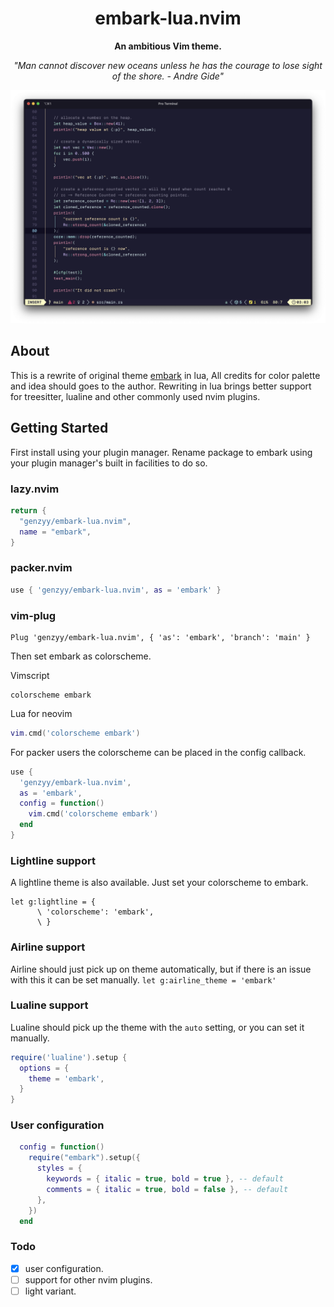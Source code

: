 <div align=center>
  <h1>embark-lua.nvim</h1>
</div>

<p align="center"><strong>An ambitious Vim theme.</strong></p>

<p align="center"><em>"Man cannot discover new oceans unless he has the courage to lose sight of the shore. - Andre Gide"</em></p>

<div align=center>
  <img src="./assets/screenshot.png" alt="screenshot" />
</div>

## About

This is a rewrite of original theme [embark](https://github.com/embark-theme/vim) in lua, All credits for color palette and idea should goes to the author.
Rewriting in lua brings better support for treesitter, lualine and other commonly used nvim plugins.

## Getting Started

First install using your plugin manager. Rename package to embark using your plugin manager's built in facilities to do so.

### lazy.nvim

```lua
return {
  "genzyy/embark-lua.nvim",
  name = "embark",
}
```

### packer.nvim
```lua
use { 'genzyy/embark-lua.nvim', as = 'embark' }
```

### vim-plug
```vim
Plug 'genzyy/embark-lua.nvim', { 'as': 'embark', 'branch': 'main' }
```

Then set embark as colorscheme.

Vimscript

```vim
colorscheme embark
```

Lua for neovim

```lua
vim.cmd('colorscheme embark')
```

For packer users the colorscheme can be placed in the config callback.

```lua
use {
  'genzyy/embark-lua.nvim',
  as = 'embark',
  config = function()
    vim.cmd('colorscheme embark')
  end
}
```

### Lightline support

A lightline theme is also available. Just set your colorscheme to embark.

```vim
let g:lightline = {
      \ 'colorscheme': 'embark',
      \ }
```

### Airline support

Airline should just pick up on theme automatically, but if there is an issue with this it can be set manually.
`let g:airline_theme = 'embark'`

### Lualine support

Lualine should pick up the theme with the `auto` setting, or you can set it manually.

```lua
require('lualine').setup {
  options = {
    theme = 'embark',
  }
}
```

### User configuration

```lua
  config = function()
    require("embark").setup({
      styles = {
        keywords = { italic = true, bold = true }, -- default
        comments = { italic = true, bold = false }, -- default
      },
    })
  end

```


### Todo

- [x] user configuration.
- [ ] support for other nvim plugins.
- [ ] light variant.
